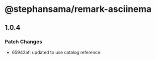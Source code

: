 # @stephansama/remark-asciinema

## 1.0.4

### Patch Changes

- 65942af: updated to use catalog reference
